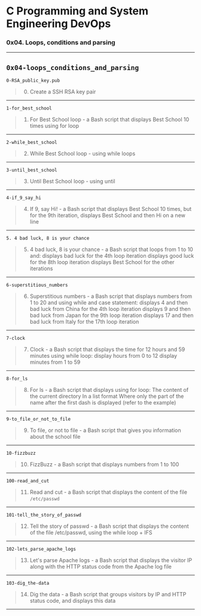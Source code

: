 # C Programming and System Engineering DevOps
### 0x04. Loops, conditions and parsing
---
`0x04-loops_conditions_and_parsing`
---
`0-RSA_public_key.pub`
> 0. Create a SSH RSA key pair
---
`1-for_best_school`
> 1. For Best School loop - a Bash script that displays Best School 10 times using for loop
---
`2-while_best_school`
> 2. While Best School loop - using while loops
---
`3-until_best_school`
> 3. Until Best School loop - using until
---
`4-if_9_say_hi`
> 4. If 9, say Hi! - a Bash script that displays Best School 10 times, but for the 9th iteration, displays Best School and then Hi on a new line
---
`5. 4 bad luck, 8 is your chance`
> 5. 4 bad luck, 8 is your chance - a Bash script that loops from 1 to 10 and:
> displays bad luck for the 4th loop iteration
> displays good luck for the 8th loop iteration
> displays Best School for the other iterations
---
`6-superstitious_numbers`
> 6. Superstitious numbers - a Bash script that displays numbers from 1 to 20 and using while and case statement:
> displays 4 and then bad luck from China for the 4th loop iteration
> displays 9 and then bad luck from Japan for the 9th loop iteration
> displays 17 and then bad luck from Italy for the 17th loop iteration
---
`7-clock`
> 7. Clock - a Bash script that displays the time for 12 hours and 59 minutes using while loop:
> display hours from 0 to 12
> display minutes from 1 to 59
---
`8-for_ls`
> 8. For ls - a Bash script that displays using for loop:
> The content of the current directory
> In a list format
> Where only the part of the name after the first dash is displayed (refer to the example)
---
`9-to_file_or_not_to_file`
> 9. To file, or not to file - a Bash script that gives you information about the school file
---
`10-fizzbuzz`
> 10. FizzBuzz - a Bash script that displays numbers from 1 to 100
---
`100-read_and_cut`
> 11. Read and cut - a Bash script that displays the content of the file `/etc/passwd`
---
`101-tell_the_story_of_passwd`
> 12. Tell the story of passwd - a Bash script that displays the content of the file /etc/passwd, using the while loop + IFS
---
`102-lets_parse_apache_logs`
> 13. Let's parse Apache logs -  a Bash script that displays the visitor IP along with the HTTP status code from the Apache log file
---
`103-dig_the-data`
> 14. Dig the data - a Bash script that groups visitors by IP and HTTP status code, and displays this data
---

